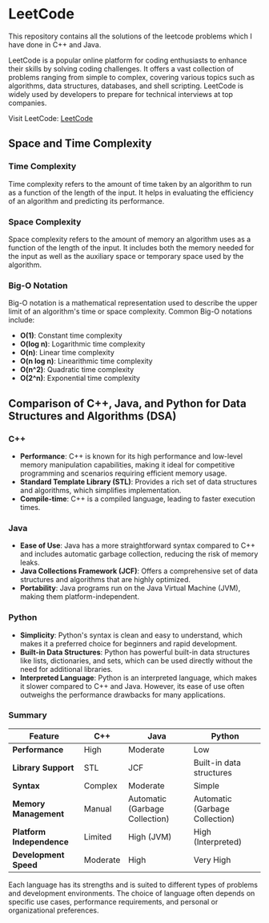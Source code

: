 # LeetCode
This repository contains all the solutions of the leetcode problems which I have done in C++ and Java.

LeetCode is a popular online platform for coding enthusiasts to enhance their skills by solving coding challenges. It offers a vast collection of problems ranging from simple to complex, covering various topics such as algorithms, data structures, databases, and shell scripting. LeetCode is widely used by developers to prepare for technical interviews at top companies.

Visit LeetCode: [LeetCode](https://leetcode.com/)

## Space and Time Complexity

### Time Complexity

Time complexity refers to the amount of time taken by an algorithm to run as a function of the length of the input. It helps in evaluating the efficiency of an algorithm and predicting its performance.

### Space Complexity

Space complexity refers to the amount of memory an algorithm uses as a function of the length of the input. It includes both the memory needed for the input as well as the auxiliary space or temporary space used by the algorithm.

### Big-O Notation

Big-O notation is a mathematical representation used to describe the upper limit of an algorithm's time or space complexity. Common Big-O notations include:

- **O(1)**: Constant time complexity
- **O(log n)**: Logarithmic time complexity
- **O(n)**: Linear time complexity
- **O(n log n)**: Linearithmic time complexity
- **O(n^2)**: Quadratic time complexity
- **O(2^n)**: Exponential time complexity

## Comparison of C++, Java, and Python for Data Structures and Algorithms (DSA)

### C++

- **Performance**: C++ is known for its high performance and low-level memory manipulation capabilities, making it ideal for competitive programming and scenarios requiring efficient memory usage.
- **Standard Template Library (STL)**: Provides a rich set of data structures and algorithms, which simplifies implementation.
- **Compile-time**: C++ is a compiled language, leading to faster execution times.

### Java

- **Ease of Use**: Java has a more straightforward syntax compared to C++ and includes automatic garbage collection, reducing the risk of memory leaks.
- **Java Collections Framework (JCF)**: Offers a comprehensive set of data structures and algorithms that are highly optimized.
- **Portability**: Java programs run on the Java Virtual Machine (JVM), making them platform-independent.

### Python

- **Simplicity**: Python's syntax is clean and easy to understand, which makes it a preferred choice for beginners and rapid development.
- **Built-in Data Structures**: Python has powerful built-in data structures like lists, dictionaries, and sets, which can be used directly without the need for additional libraries.
- **Interpreted Language**: Python is an interpreted language, which makes it slower compared to C++ and Java. However, its ease of use often outweighs the performance drawbacks for many applications.

### Summary

| Feature               | C++                         | Java                        | Python                       |
|-----------------------|-----------------------------|-----------------------------|------------------------------|
| **Performance**       | High                        | Moderate                    | Low                          |
| **Library Support**   | STL                         | JCF                         | Built-in data structures     |
| **Syntax**            | Complex                     | Moderate                    | Simple                       |
| **Memory Management** | Manual                      | Automatic (Garbage Collection) | Automatic (Garbage Collection) |
| **Platform Independence** | Limited               | High (JVM)                  | High (Interpreted)           |
| **Development Speed** | Moderate                    | High                        | Very High                    |

Each language has its strengths and is suited to different types of problems and development environments. The choice of language often depends on specific use cases, performance requirements, and personal or organizational preferences.
